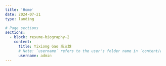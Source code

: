 ```yaml
---
title: 'Home'
date: 2024-07-21
type: landing

# Page sections
sections:
  - block: resume-biography-2
    content:
      title: Yixiong Gao 高义雄
      # Note: `username` refers to the user's folder name in `content/authors/`
      username: admin
---
```

